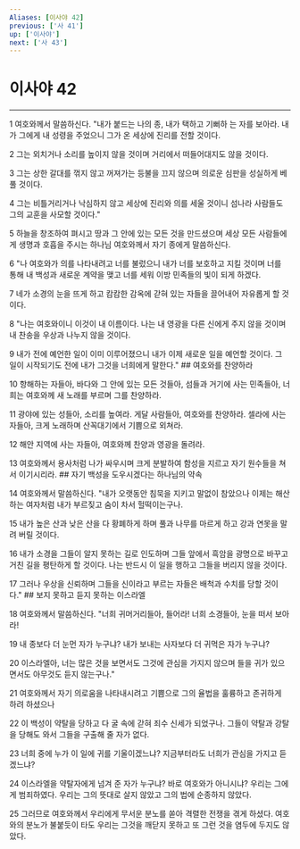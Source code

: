 ```yaml
---
Aliases: [이사야 42]
previous: ['사 41']
up: ['이사야']
next: ['사 43']
---
```

# 이사야 42

***


1 여호와께서 말씀하신다. "내가 붙드는 나의 종, 내가 택하고 기뻐하 는 자를 보아라. 내가 그에게 내 성령을 주었으니 그가 온 세상에 진리를 전할 것이다. 

2 그는 외치거나 소리를 높이지 않을 것이며 거리에서 떠들어대지도 않을 것이다. 

3 그는 상한 갈대를 꺾지 않고 꺼져가는 등불을 끄지 않으며 의로운 심판을 성실하게 베풀 것이다. 

4 그는 비틀거리거나 낙심하지 않고 세상에 진리와 의를 세울 것이니 섬나라 사람들도 그의 교훈을 사모할 것이다." 

5 하늘을 창조하여 펴시고 땅과 그 안에 있는 모든 것을 만드셨으며 세상 모든 사람들에게 생명과 호흡을 주시는 하나님 여호와께서 자기 종에게 말씀하신다. 

6 "나 여호와가 의를 나타내려고 너를 불렀으니 내가 너를 보호하고 지킬 것이며 너를 통해 내 백성과 새로운 계약을 맺고 너를 세워 이방 민족들의 빛이 되게 하겠다. 

7 네가 소경의 눈을 뜨게 하고 캄캄한 감옥에 갇혀 있는 자들을 끌어내어 자유롭게 할 것이다. 

8 "나는 여호와이니 이것이 내 이름이다. 나는 내 영광을 다른 신에게 주지 않을 것이며 내 찬송을 우상과 나누지 않을 것이다. 

9 내가 전에 예언한 일이 이미 이루어졌으니 내가 이제 새로운 일을 예언할 것이다. 그 일이 시작되기도 전에 내가 그것을 너희에게 말한다." ## 여호와를 찬양하라 

10 항해하는 자들아, 바다와 그 안에 있는 모든 것들아, 섬들과 거기에 사는 민족들아, 너희는 여호와께 새 노래를 부르며 그를 찬양하라. 

11 광야에 있는 성들아, 소리를 높여라. 게달 사람들아, 여호와를 찬양하라. 셀라에 사는 자들아, 크게 노래하며 산꼭대기에서 기쁨으로 외쳐라. 

12 해안 지역에 사는 자들아, 여호와께 찬양과 영광을 돌려라. 

13 여호와께서 용사처럼 나가 싸우시며 크게 분발하여 함성을 지르고 자기 원수들을 쳐서 이기시리라. ## 자기 백성을 도우시겠다는 하나님의 약속 

14 여호와께서 말씀하신다. "내가 오랫동안 침묵을 지키고 말없이 참았으나 이제는 해산하는 여자처럼 내가 부르짖고 숨이 차서 헐떡이는구나. 

15 내가 높은 산과 낮은 산을 다 황폐하게 하며 풀과 나무를 마르게 하고 강과 연못을 말려 버릴 것이다. 

16 내가 소경을 그들이 알지 못하는 길로 인도하며 그들 앞에서 흑암을 광명으로 바꾸고 거친 길을 평탄하게 할 것이다. 나는 반드시 이 일을 행하고 그들을 버리지 않을 것이다. 

17 그러나 우상을 신뢰하며 그들을 신이라고 부르는 자들은 배척과 수치를 당할 것이다." ## 보지 못하고 듣지 못하는 이스라엘 

18 여호와께서 말씀하신다. "너희 귀머거리들아, 들어라! 너희 소경들아, 눈을 떠서 보아라! 

19 내 종보다 더 눈먼 자가 누구냐? 내가 보내는 사자보다 더 귀먹은 자가 누구냐? 

20 이스라엘아, 너는 많은 것을 보면서도 그것에 관심을 가지지 않으며 들을 귀가 있으면서도 아무것도 듣지 않는구나." 

21 여호와께서 자기 의로움을 나타내시려고 기쁨으로 그의 율법을 훌륭하고 존귀하게 하려 하셨으나 

22 이 백성이 약탈을 당하고 다 굴 속에 갇혀 죄수 신세가 되었구나. 그들이 약탈과 강탈을 당해도 와서 그들을 구출해 줄 자가 없다. 

23 너희 중에 누가 이 일에 귀를 기울이겠느냐? 지금부터라도 너희가 관심을 가지고 듣겠느냐? 

24 이스라엘을 약탈자에게 넘겨 준 자가 누구냐? 바로 여호와가 아니시냐? 우리는 그에게 범죄하였다. 우리는 그의 뜻대로 살지 않았고 그의 법에 순종하지 않았다. 

25 그러므로 여호와께서 우리에게 무서운 분노를 쏟아 격렬한 전쟁을 겪게 하셨다. 여호와의 분노가 불붙듯이 타도 우리는 그것을 깨닫지 못하고 또 그런 것을 염두에 두지도 않았다.
